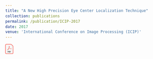 ```yaml
---
title: "A New High Precision Eye Center Localization Technique"
collection: publications
permalink: /publication/ICIP-2017
date: 2017
venue: 'International Conference on Image Processing (ICIP)'
---
```



<a href="http://npoul.github.io/files/ICIP2017.pdf">
<img src="/images/pdf.jpg" alt="drawing" width="25"/>
</a>
